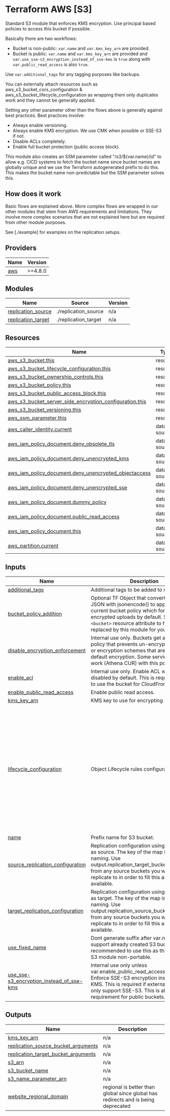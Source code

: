 # Terraform AWS [S3]

Standard S3 module that enforces KMS encryption. Use principal based policies to access this bucket if possible.

Basically there are two workflows:
- Bucket is non-public: `var.name` and `var.kms_key_arn` are provided.
- Bucket is public: `var.name` and `var.kms_key_arn` are provided and `var.use_sse-s3_encryption_instead_of_sse-kms` is `true` along with `var.public_read_access` is also `true`.

Use `var.additional_tags` for any tagging purposes like backups.

You can externally attach resources such as aws_s3_bucket_cors_configuration & aws_s3_bucket_lifecycle_configuration as wrapping them only duplicates work and they cannot be generally applied.

Setting any other parameter other than the flows above is generally against best practices. Best practices involve:
- Always enable versioning.
- Always enable KMS encryption. We use CMK when possible or SSE-S3 if not.
- Disable ACLs completely.
- Enable full bucket protection (public access block).

This module also creates an SSM parameter called "/s3/${var.name}/id" to allow e.g. CICD systems to fetch the bucket name since bucket names are globally unique and we use the Terraform autogenerated prefix to do this. This makes the bucket name non-predictable but the SSM parameter solves this.

## How does it work

Basic flows are explained above. More complex flows are wrapped in our other modules that stem from AWS requirements and limitations. They involve more complex scenarios that are not explained here but are required from other module purposes.

See [./example] for examples on the replication setups.

<!-- BEGIN_TF_DOCS -->
## Providers

| Name | Version |
|------|---------|
| <a name="provider_aws"></a> [aws](#provider\_aws) | >=4.8.0 |

## Modules

| Name | Source | Version |
|------|--------|---------|
| <a name="module_replication_source"></a> [replication\_source](#module\_replication\_source) | ./replication_source | n/a |
| <a name="module_replication_target"></a> [replication\_target](#module\_replication\_target) | ./replication_target | n/a |

## Resources

| Name | Type |
|------|------|
| [aws_s3_bucket.this](https://registry.terraform.io/providers/hashicorp/aws/latest/docs/resources/s3_bucket) | resource |
| [aws_s3_bucket_lifecycle_configuration.this](https://registry.terraform.io/providers/hashicorp/aws/latest/docs/resources/s3_bucket_lifecycle_configuration) | resource |
| [aws_s3_bucket_ownership_controls.this](https://registry.terraform.io/providers/hashicorp/aws/latest/docs/resources/s3_bucket_ownership_controls) | resource |
| [aws_s3_bucket_policy.this](https://registry.terraform.io/providers/hashicorp/aws/latest/docs/resources/s3_bucket_policy) | resource |
| [aws_s3_bucket_public_access_block.this](https://registry.terraform.io/providers/hashicorp/aws/latest/docs/resources/s3_bucket_public_access_block) | resource |
| [aws_s3_bucket_server_side_encryption_configuration.this](https://registry.terraform.io/providers/hashicorp/aws/latest/docs/resources/s3_bucket_server_side_encryption_configuration) | resource |
| [aws_s3_bucket_versioning.this](https://registry.terraform.io/providers/hashicorp/aws/latest/docs/resources/s3_bucket_versioning) | resource |
| [aws_ssm_parameter.this](https://registry.terraform.io/providers/hashicorp/aws/latest/docs/resources/ssm_parameter) | resource |
| [aws_caller_identity.current](https://registry.terraform.io/providers/hashicorp/aws/latest/docs/data-sources/caller_identity) | data source |
| [aws_iam_policy_document.deny_obsolete_tls](https://registry.terraform.io/providers/hashicorp/aws/latest/docs/data-sources/iam_policy_document) | data source |
| [aws_iam_policy_document.deny_unencrypted_kms](https://registry.terraform.io/providers/hashicorp/aws/latest/docs/data-sources/iam_policy_document) | data source |
| [aws_iam_policy_document.deny_unencrypted_objectaccess](https://registry.terraform.io/providers/hashicorp/aws/latest/docs/data-sources/iam_policy_document) | data source |
| [aws_iam_policy_document.deny_unencrypted_sse](https://registry.terraform.io/providers/hashicorp/aws/latest/docs/data-sources/iam_policy_document) | data source |
| [aws_iam_policy_document.dummy_policy](https://registry.terraform.io/providers/hashicorp/aws/latest/docs/data-sources/iam_policy_document) | data source |
| [aws_iam_policy_document.public_read_access](https://registry.terraform.io/providers/hashicorp/aws/latest/docs/data-sources/iam_policy_document) | data source |
| [aws_iam_policy_document.this](https://registry.terraform.io/providers/hashicorp/aws/latest/docs/data-sources/iam_policy_document) | data source |
| [aws_partition.current](https://registry.terraform.io/providers/hashicorp/aws/latest/docs/data-sources/partition) | data source |

## Inputs

| Name | Description | Type | Default | Required |
|------|-------------|------|---------|:--------:|
| <a name="input_additional_tags"></a> [additional\_tags](#input\_additional\_tags) | Additional tags to be added to resources. | `map(string)` | `{}` | no |
| <a name="input_bucket_policy_addition"></a> [bucket\_policy\_addition](#input\_bucket\_policy\_addition) | Optional TF Object that converts to policy JSON with jsonencode() to append to current bucket policy which forbids non-encrypted uploads by default. Set an `<bucket>` resource attribute to have it replaced by this module for you. | `any` | `null` | no |
| <a name="input_disable_encryption_enforcement"></a> [disable\_encryption\_enforcement](#input\_disable\_encryption\_enforcement) | Internal use only. Buckets get a standard policy that prevents un-encrypted uploads or encryption schemes that are not the default encryption. Some services cannot work (Athena CUR) with this policy enabled. | `bool` | `false` | no |
| <a name="input_enable_acl"></a> [enable\_acl](#input\_enable\_acl) | Internal use only. Enable ACL which is disabled by default. This is required in order to use the bucket for CloudFront S3 logging. | `bool` | `false` | no |
| <a name="input_enable_public_read_access"></a> [enable\_public\_read\_access](#input\_enable\_public\_read\_access) | Enable public read access. | `bool` | `false` | no |
| <a name="input_kms_key_arn"></a> [kms\_key\_arn](#input\_kms\_key\_arn) | KMS key to use for encrypting S3 bucket. | `string` | n/a | yes |
| <a name="input_lifecycle_configuration"></a> [lifecycle\_configuration](#input\_lifecycle\_configuration) | Object Lifecycle rules configuration. | <pre>map(object({<br>    status = string<br>    bucket_prefix = string<br>    transition = object({<br>      storage_class = string<br>      transition_days = number<br>    })<br>    expiration_days = number<br>    noncurrent_version_expiration = object({<br>        newer_noncurrent_versions = number<br>        noncurrent_days = number<br>    })<br>    noncurrent_version_transition = object({<br>        newer_noncurrent_versions = number<br>        noncurrent_days = number<br>        storage_class = string<br>    })<br>  }))</pre> | `{}` | no |
| <a name="input_name"></a> [name](#input\_name) | Prefix name for S3 bucket. | `string` | n/a | yes |
| <a name="input_source_replication_configuration"></a> [source\_replication\_configuration](#input\_source\_replication\_configuration) | Replication configuration using this bucket as source. The key of the map is used for naming. Use output.replication\_target\_bucket\_arguments from any source buckets you want to replicate to in order to fill this argument if available. | <pre>map(object({<br>    destination_bucket_arn  = string<br>    destination_aws_account = string<br>    destination_kms_key_arn = string<br>  }))</pre> | `{}` | no |
| <a name="input_target_replication_configuration"></a> [target\_replication\_configuration](#input\_target\_replication\_configuration) | Replication configuration using this bucket as target. The key of the map is used for naming. Use output.replication\_source\_bucket\_arguments from any source buckets you want to replicate to in order to fill this argument if available. | <pre>map(object({<br>    source_role_arn = string<br>  }))</pre> | `{}` | no |
| <a name="input_use_fixed_name"></a> [use\_fixed\_name](#input\_use\_fixed\_name) | Dont generate suffix after var.name to support already created S3 buckets. Not recommended to use this as this makes the S3 module non-portable. | `bool` | `false` | no |
| <a name="input_use_sse-s3_encryption_instead_of_sse-kms"></a> [use\_sse-s3\_encryption\_instead\_of\_sse-kms](#input\_use\_sse-s3\_encryption\_instead\_of\_sse-kms) | Internal use only unless var.enable\_public\_read\_access is true. Enforce SSE-S3 encryption instead of SSE-KMS. This is required if external services only support SSE-S3. This is also a requirement for public buckets. | `bool` | `false` | no |

## Outputs

| Name | Description |
|------|-------------|
| <a name="output_kms_key_arn"></a> [kms\_key\_arn](#output\_kms\_key\_arn) | n/a |
| <a name="output_replication_source_bucket_arguments"></a> [replication\_source\_bucket\_arguments](#output\_replication\_source\_bucket\_arguments) | n/a |
| <a name="output_replication_target_bucket_arguments"></a> [replication\_target\_bucket\_arguments](#output\_replication\_target\_bucket\_arguments) | n/a |
| <a name="output_s3_arn"></a> [s3\_arn](#output\_s3\_arn) | n/a |
| <a name="output_s3_bucket_name"></a> [s3\_bucket\_name](#output\_s3\_bucket\_name) | n/a |
| <a name="output_s3_name_parameter_arn"></a> [s3\_name\_parameter\_arn](#output\_s3\_name\_parameter\_arn) | n/a |
| <a name="output_website_regional_domain"></a> [website\_regional\_domain](#output\_website\_regional\_domain) | regional is better than global since global has redirects and is being deprecated |
<!-- END_TF_DOCS -->
